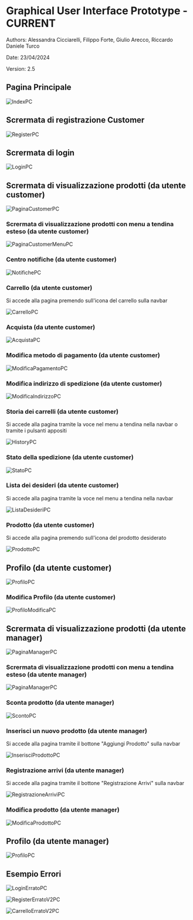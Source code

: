 # Graphical User Interface Prototype - CURRENT

Authors: Alessandra Cicciarelli, Filippo Forte, Giulio Arecco, Riccardo Daniele Turco

Date: 23/04/2024

Version: 2.5

## Pagina Principale

![IndexPC](./img/IndexV2PC.png)

## Scrermata di registrazione Customer

![RegisterPC](./img/RegisterV2PC.png)

## Scrermata di login

![LoginPC](./img/LoginPC.png)

## Scrermata di visualizzazione prodotti (da utente customer)

![PaginaCustomerPC](./img/PaginaCustomerV2PC.png)

### Scrermata di visualizzazione prodotti con  menu a tendina esteso (da utente customer)

![PaginaCustomerMenuPC](./img/PaginaCustomerMenuV2PC.png)

### Centro notifiche (da utente customer)

![NotifichePC](./img/NotifichePC.png)

### Carrello (da utente customer)

Si accede alla pagina premendo sull'icona del carrello sulla navbar

![CarrelloPC](./img/CarrelloV2PC.png)

### Acquista (da utente customer)

![AcquistaPC](./img/AcquistaPC.png)

### Modifica metodo di pagamento (da utente customer)

![ModificaPagamentoPC](./img/ModificaPagamentoPC.png)

### Modifica indirizzo di spedizione (da utente customer)

![ModificaIndirizzoPC](./img/ModificaIndirizzoPC.png)

### Storia dei carrelli (da utente customer)

Si accede alla pagina tramite la voce nel menu a tendina nella navbar o tramite i pulsanti appositi

![HistoryPC](./img/HistoryV2PC.png)

### Stato della spedizione (da utente customer)

![StatoPC](./img/StatoPC.png)

### Lista dei desideri (da utente customer)

Si accede alla pagina tramite la voce nel menu a tendina nella navbar

![ListaDesideriPC](./img/ListaDesideriPC.png)

### Prodotto (da utente customer)

Si accede alla pagina premendo sull'icona del prodotto desiderato

![ProdottoPC](./img/ProdottoPC.png)

## Profilo (da utente customer)

![ProfiloPC](./img/ProfiloV2PC.png)

### Modifica Profilo (da utente customer)

![ProfiloModificaPC](./img/ProfiloModificaPC.png)


## Scrermata di visualizzazione prodotti (da utente manager)

![PaginaManagerPC](./img/PaginaManagerV2PC.png)

### Scrermata di visualizzazione prodotti con  menu a tendina esteso (da utente manager)

![PaginaManagerPC](./img/PaginaManagerMenuV2PC.png)

### Sconta prodotto (da utente manager)

![ScontoPC](./img/ScontoPC.png)

### Inserisci un nuovo prodotto (da utente manager)

Si accede alla pagina tramite il bottone "Aggiungi Prodotto" sulla navbar

![InserisciProdottoPC](./img/InserisciProdottoPC.png)

### Registrazione arrivi (da utente manager)

Si accede alla pagina tramite il bottone "Registrazione Arrivi" sulla navbar

![RegistrazioneArriviPC](./img/RegistrazioneArriviPC.png)

### Modifica prodotto (da utente manager)

![ModificaProdottoPC](./img/ModificaProdottoPC.png)

## Profilo (da utente manager)

![ProfiloPC](./img/ProfiloPC.png)


## Esempio Errori

![LoginErratoPC](./img/LoginErratoPC.png)

![RegisterErratoV2PC](./img/RegisterErratoV2PC.png)

![CarrelloErratoV2PC](./img/CarrelloErratoV2PC.png)


